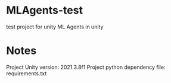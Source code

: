 # MLAgents-test
test project for unity ML Agents in unity

# Notes
Project Unity version: 2021.3.8f1 
Project python dependency file: requirements.txt 
